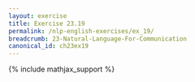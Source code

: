 ```yaml
---
layout: exercise
title: Exercise 23.19
permalink: /nlp-english-exercises/ex_19/
breadcrumb: 23-Natural-Language-For-Communication
canonical_id: ch23ex19
---
```


{% include mathjax_support %}
